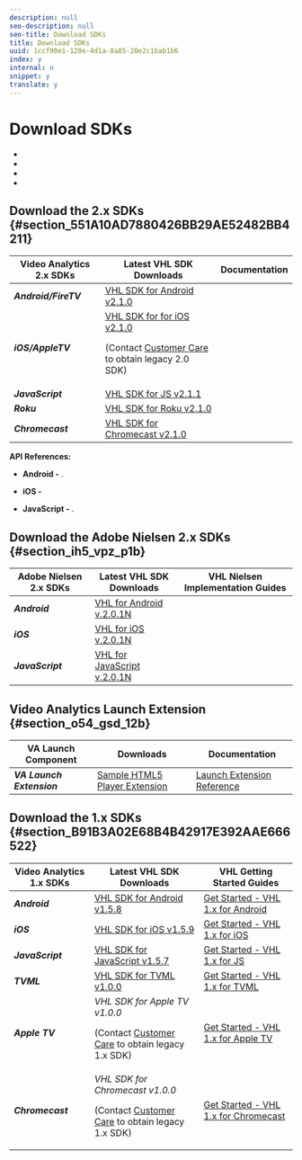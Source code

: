 ```yaml
---
description: null
seo-description: null
seo-title: Download SDKs
title: Download SDKs
uuid: 1ccf90e1-120e-4d1a-8a85-20e2c1bab1b6
index: y
internal: n
snippet: y
translate: y
---
```


# Download SDKs

* [](#concept_8EC61A545CF645A2B6D1697336918420/section_551A10AD7880426BB29AE52482BB4211)
* [](#concept_8EC61A545CF645A2B6D1697336918420/section_ih5_vpz_p1b)
* [](#concept_8EC61A545CF645A2B6D1697336918420/section_o54_gsd_12b)
* [](#concept_8EC61A545CF645A2B6D1697336918420/section_B91B3A02E68B4B42917E392AAE666522)

## Download the 2.x SDKs {#section_551A10AD7880426BB29AE52482BB4211}

<table id="table_1FC1BC9FE48C4B8699B84EE4138315D5"> 
 <thead> 
  <tr> 
   <th class="entry"> Video Analytics 2.x SDKs </th> 
   <th class="entry"> Latest VHL SDK Downloads</th> 
   <th class="entry"> Documentation</th> 
  </tr> 
 </thead>
 <tbody> 
  <tr> 
   <td><i><b>Android/FireTV</b></i> </td> 
   <td><a href="https://github.com/Adobe-Marketing-Cloud/video-heartbeat-v2/releases/tag/android-v2.1.0" format="html" scope="external"> VHL SDK for Android v2.1.0</a></td> 
   <td><a href="../sdk-implement/setup/set-up-android.md"></a></td> 
  </tr> 
  <tr> 
   <td><i><b>iOS/AppleTV</b></i> </td> 
   <td><a href="https://github.com/Adobe-Marketing-Cloud/video-heartbeat-v2/releases/tag/ios-v2.1.0" format="html" scope="external"> VHL SDK for for iOS v2.1.0</a><p>(Contact <a href="https://helpx.adobe.com/marketing-cloud/contact-support.html" format="html" scope="external"> Customer Care</a> to obtain legacy 2.0 SDK)</p></td> 
   <td><a href="../sdk-implement/setup/set-up-ios.md"></a></td> 
  </tr> 
  <tr> 
   <td><i><b>JavaScript</b></i> </td> 
   <td><a href="https://github.com/Adobe-Marketing-Cloud/video-heartbeat-v2/releases/tag/js-v2.1.1" format="html" scope="external"> VHL SDK for JS v2.1.1</a></td> 
   <td><a href="../sdk-implement/setup/set-up-js.md"></a></td> 
  </tr> 
  <tr> 
   <td><i><b>Roku</b></i></td> 
   <td><a href="https://github.com/Adobe-Marketing-Cloud/video-heartbeat-v2/releases/tag/roku-v2.1.0" format="html" scope="external"> VHL SDK for Roku v2.1.0</a></td> 
   <td><a href="../sdk-implement/setup/set-up-roku.md"></a></td> 
  </tr> 
  <tr> 
   <td><i><b>Chromecast</b></i></td> 
   <td><a href="https://github.com/Adobe-Marketing-Cloud/video-heartbeat-v2/releases/tag/chromecast-v2.1.0" format="html" scope="external"> VHL SDK for Chromecast v2.1.0</a></td> 
   <td><a href="../sdk-implement/setup/set-up-chromecast.md"></a></td> 
  </tr> 
 </tbody> 
</table>

**API References:**

* **Android -** [](https://adobe-marketing-cloud.github.io/video-heartbeat-v2/reference/android/index.html).

* **iOS -** [](https://adobe-marketing-cloud.github.io/video-heartbeat-v2/reference/ios/index.html)

* **JavaScript -** [](https://adobe-marketing-cloud.github.io/video-heartbeat-v2/reference/javascript/index.html).

## Download the Adobe Nielsen 2.x SDKs {#section_ih5_vpz_p1b}

|  Adobe Nielsen 2.x SDKs  | Latest VHL SDK Downloads | VHL Nielsen Implementation Guides |
|---|---|---|
| ***Android*** | [VHL for Android v.2.0.1N](https://adobecertifiedmetrics.zendesk.com/hc/en-us/articles/115002514727-VHL-version-2-0-x-N-GA-Release) | [](../nielsen-partnership/dcr-impl/dcr-android-impl-2.1.md) |
| ***iOS*** | [VHL for iOS v.2.0.1N](https://adobecertifiedmetrics.zendesk.com/hc/en-us/articles/115002514727-VHL-version-2-0-x-N-GA-Release) | [](../nielsen-partnership/dcr-impl/dcr-ios-impl-2.1.md) |
| ***JavaScript*** | [VHL for JavaScript v.2.0.1N](https://adobecertifiedmetrics.zendesk.com/hc/en-us/articles/115002514727-VHL-version-2-0-x-N-GA-Release) | [](../nielsen-partnership/dcr-impl/dcr-js-impl-2.1.md) |

## Video Analytics Launch Extension {#section_o54_gsd_12b}

|  VA Launch Component | Downloads | Documentation |
|---|---|---|
| ***VA Launch Extension*** | [Sample HTML5 Player Extension](https://github.com/adobe/reactor-adobe-va-sample-player) | [Launch Extension Reference](https://github.com/Adobe-Marketing-Cloud/reactor-user-docs) |

## Download the 1.x SDKs {#section_B91B3A02E68B4B42917E392AAE666522}

<!-- Previously on this page...
<ol id="ol_E799E97625E5455BB90C1675F5AA470E"> 
 <li id="li_7FDE14CFAC4E48E8A53A017397FAB365">Browse to <a href="https://github.com/Adobe-Marketing-Cloud/video-heartbeat/releases" format="html" scope="external"> https://github.com/Adobe-Marketing-Cloud/video-heartbeat/releases</a>. </li> 
 <li id="li_4E4AE3EB5E8E4529B2D4B557BD1E33E3">Navigate to the tag that refers to latest library version for the platform you are implementing. </li> 
 <li id="li_DAD2C947478546928B8560D304594A97">Click and download the archive. </li> 
</ol> -->

<table id="table_DCD074D23E704CA79BC3734D1CF59A5B"> 
 <thead> 
  <tr> 
   <th class="entry"> Video Analytics 1.x SDKs </th> 
   <th class="entry"> Latest VHL SDK Downloads</th> 
   <th class="entry"> VHL Getting Started Guides</th> 
  </tr> 
 </thead>
 <tbody> 
  <tr> 
   <td><i><b>Android</b></i> </td> 
   <td><a href="https://github.com/Adobe-Marketing-Cloud/video-heartbeat/releases/tag/android-v1.5.8" format="html" scope="external"> VHL SDK for Android v1.5.8</a></td> 
   <td><a href="https://marketing.adobe.com/resources/help/en_US/sc/appmeasurement/hbvideo/vhl-dev-guide-v15_android.pdf" format="pdf" scope="external"> Get Started - VHL 1.x for Android</a></td> 
  </tr> 
  <tr> 
   <td><i><b>iOS</b></i></td> 
   <td><a href="https://github.com/Adobe-Marketing-Cloud/video-heartbeat/releases/tag/ios-v1.5.9" format="html" scope="external"> VHL SDK for iOS v1.5.9</a></td> 
   <td><a href="https://marketing.adobe.com/resources/help/en_US/sc/appmeasurement/hbvideo/vhl-dev-guide-v15_ios.pdf" format="pdf" scope="external"> Get Started - VHL 1.x for iOS</a></td> 
  </tr> 
  <tr> 
   <td><i><b>JavaScript</b></i></td> 
   <td><a href="https://github.com/Adobe-Marketing-Cloud/video-heartbeat/releases/tag/js-v1.5.7" format="html" scope="external"> VHL SDK for JavaScript v1.5.7</a></td> 
   <td><a href="https://marketing.adobe.com/resources/help/en_US/sc/appmeasurement/hbvideo/vhl-dev-guide-v15_js.pdf" format="pdf" scope="external"> Get Started - VHL 1.x for JS</a></td> 
  </tr> 
  <tr> 
   <td><i><b>TVML</b></i></td> 
   <td><a href="https://github.com/Adobe-Marketing-Cloud/video-heartbeat/releases/tag/tvml-v1.0.0" format="html" scope="external"> VHL SDK for TVML v1.0.0</a></td> 
   <td><a href="https://marketing.adobe.com/resources/help/en_US/sc/appmeasurement/hbvideo/vhl_tvml.pdf" format="pdf" scope="external"> Get Started - VHL 1.x for TVML</a></td> 
  </tr> 
  <tr> 
   <td><i><b>Apple TV</b></i></td> 
   <td><i>VHL SDK for Apple TV v1.0.0</i><p>(Contact <a href="https://helpx.adobe.com/marketing-cloud/contact-support.html" format="html" scope="external"> Customer Care</a> to obtain legacy 1.x SDK)</p></td> 
   <td><a href="https://marketing.adobe.com/resources/help/en_US/sc/appmeasurement/hbvideo/vhl-dev-guide-v1x_appletv.pdf" format="pdf" scope="external"> Get Started - VHL 1.x for Apple TV</a></td> 
  </tr> 
  <tr> 
   <td><i><b>Chromecast</b></i></td> 
   <td><i>VHL SDK for Chromecast v1.0.0</i><p>(Contact <a href="https://helpx.adobe.com/marketing-cloud/contact-support.html" format="html" scope="external"> Customer Care</a> to obtain legacy 1.x SDK)</p></td> 
   <td><a href="https://marketing.adobe.com/resources/help/en_US/sc/appmeasurement/hbvideo/chromecast_1.x_sdk.pdf" format="pdf" scope="external"> Get Started - VHL 1.x for Chromecast</a></td> 
  </tr> 
 </tbody> 
</table>

